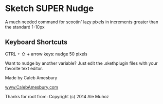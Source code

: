 Sketch SUPER Nudge
==================

A much needed command for scootin' lazy pixels in increments greater than the standard 1-10px

## Keyboard Shortcuts

CTRL + ⇧ + arrow keys: nudge 50 pixels

Want to nudge by another variable? Just edit the .skethplugin files with your favorite text editor.

Made by Caleb Amesbury

www.CalebAmesbury.com

Thanks for root from: Copyright (c) 2014 Ale Muñoz

